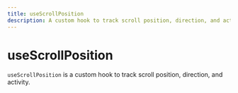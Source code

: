 ```yaml
---
title: useScrollPosition
description: A custom hook to track scroll position, direction, and activity.
---
```


# useScrollPosition
`useScrollPosition` is a custom hook to track scroll position, direction, and activity.